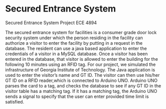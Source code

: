 # Secured Entrance System
Secured Entrance System Project ECE 4894

The secured entrance system for facilities is a consumer grade door lock security system under which the person residing in the facility can authorize a visitor to enter the facility by putting in a request in the database. The resident can use a java based application to enter the credentials of a visitor in a MySQL database. Once a visitor has been entered in the database, that visitor is allowed to enter the building for the following 10 minutes using an RFID tag. For our project, we simulated the infrastructure of Georgia Institute of Technology. The Java application is used to enter the visitor’s name and GT ID. The visitor can then use his/her GT ID on a RFID reader,which is connected to Arduino UNO. Arduino UNO parses the card to a tag, and checks the database to see if any GT ID in the visitor table has a matching tag. If it has a matching tag, the Arduino UNO sends a signal to specify that the user can enter provided time limit is satisfied.
